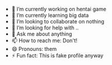 - 🔭 I’m currently working on hentai game
- 🌱 I’m currently learning big data
- 👯 I’m looking to collaborate on nothing
- 🤔 I’m looking for help with ..
- 💬 Ask me about anything
- 📫 How to reach me: Don't!
- 😄 Pronouns: them
- ⚡ Fun fact: This is fake profile anyway
